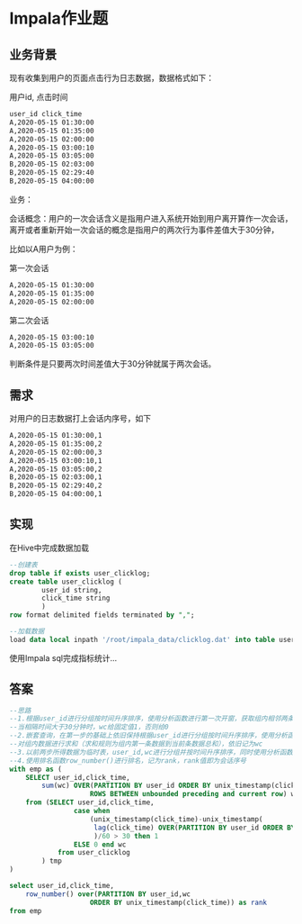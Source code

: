 # Impala作业题

## 业务背景

现有收集到用户的页面点击行为日志数据，数据格式如下：

用户id, 点击时间

```txt
user_id click_time
A,2020-05-15 01:30:00
A,2020-05-15 01:35:00
A,2020-05-15 02:00:00
A,2020-05-15 03:00:10
A,2020-05-15 03:05:00
B,2020-05-15 02:03:00
B,2020-05-15 02:29:40
B,2020-05-15 04:00:00
```

业务：

会话概念：用户的一次会话含义是指用户进入系统开始到用户离开算作一次会话，离开或者重新开始一次会话的概念是指用户的两次行为事件差值大于30分钟，

比如以A用户为例：

第一次会话

```txt
A,2020-05-15 01:30:00
A,2020-05-15 01:35:00
A,2020-05-15 02:00:00

```

第二次会话

```txt
A,2020-05-15 03:00:10
A,2020-05-15 03:05:00
```

判断条件是只要两次时间差值大于30分钟就属于两次会话。

## 需求

对用户的日志数据打上会话内序号，如下

```txt
A,2020-05-15 01:30:00,1
A,2020-05-15 01:35:00,2
A,2020-05-15 02:00:00,3
A,2020-05-15 03:00:10,1
A,2020-05-15 03:05:00,2
B,2020-05-15 02:03:00,1
B,2020-05-15 02:29:40,2
B,2020-05-15 04:00:00,1
```



## 实现

在Hive中完成数据加载

```sql
--创建表
drop table if exists user_clicklog;
create table user_clicklog ( 
        user_id string, 
        click_time string
        )
row format delimited fields terminated by ",";

--加载数据
load data local inpath '/root/impala_data/clicklog.dat' into table user_clicklog; 
```



使用Impala sql完成指标统计...

## 答案

```sql
--思路
--1.根据user_id进行分组按时间升序排序，使用分析函数进行第一次开窗，获取组内相邻两条记录的相隔时间记为wc
--当相隔时间大于30分钟时，wc给固定值1，否则给0
--2.嵌套查询，在第一步的基础上依旧保持根据user_id进行分组按时间升序排序，使用分析函数进行第二次开窗
--对组内数据进行求和（求和规则为组内第一条数据到当前条数据总和），依旧记为wc
--3.以前两步所得数据为临时表，user_id,wc进行分组并按时间升序排序，同时使用分析函数进行开窗
--4.使用排名函数row_number()进行排名，记为rank，rank值即为会话序号
with emp as (
    SELECT user_id,click_time,
        sum(wc) OVER(PARTITION BY user_id ORDER BY unix_timestamp(click_time) 
                    ROWS BETWEEN unbounded preceding and current row) wc
    from (SELECT user_id,click_time,
                case when 
                    (unix_timestamp(click_time)-unix_timestamp(
                     lag(click_time) OVER(PARTITION BY user_id ORDER BY 														unix_timestamp(click_time)))
                     )/60 > 30 then 1 
          		ELSE 0 end wc
            from user_clicklog
        ) tmp
)

select user_id,click_time,
	row_number() over(PARTITION BY user_id,wc 
                  	ORDER BY unix_timestamp(click_time)) as rank
from emp

```

